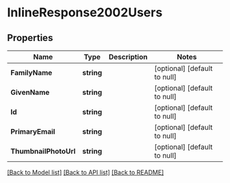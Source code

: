 # InlineResponse2002Users

## Properties
Name | Type | Description | Notes
------------ | ------------- | ------------- | -------------
**FamilyName** | **string** |  | [optional] [default to null]
**GivenName** | **string** |  | [optional] [default to null]
**Id** | **string** |  | [optional] [default to null]
**PrimaryEmail** | **string** |  | [optional] [default to null]
**ThumbnailPhotoUrl** | **string** |  | [optional] [default to null]

[[Back to Model list]](../README.md#documentation-for-models) [[Back to API list]](../README.md#documentation-for-api-endpoints) [[Back to README]](../README.md)


